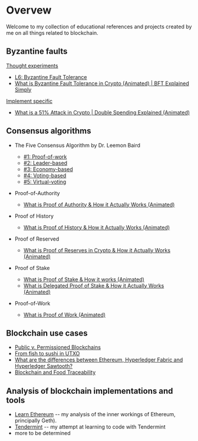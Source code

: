 # Overvew

Welcome to my collection of educational references and projects created by me on all things related to blockchain.

## Byzantine faults

<u>Thought experiments</u>

* [L6: Byzantine Fault Tolerance](https://www.youtube.com/watch?v=_e4wNoTV3Gw)
* [What is Byzantine Fault Tolerance in Crypto (Animated) | BFT Explained Simply](https://www.youtube.com/watch?v=_fgW2IM6ctM)

<u>Implement specific</u>

* [What is a 51% Attack in Crypto | Double Spending Explained (Animated)](https://www.youtube.com/watch?v=fU4qiPDOTNY)

## Consensus algorithms

* The Five Consensus Algorithm by Dr. Leemon Baird
    * [#1: Proof-of-work](https://www.youtube.com/watch?v=A467am0fw34)
    * [#2: Leader-based](https://www.youtube.com/watch?v=hVYRkcTY840)
    * [#3: Economy-based](https://www.youtube.com/watch?v=EVVso37nie8)
    * [#4: Voting-based](https://www.youtube.com/watch?v=HgaG6Vtv1zc)
    * [#5: Virtual-voting](https://www.youtube.com/watch?v=rleAZVVA3kM)

* Proof-of-Authority
    * [What is Proof of Authority & How it Actually Works (Animated)](https://www.youtube.com/watch?v=uLPjWeAZ47g)

* Proof of History
    * [What is Proof of History & How it Actually Works (Animated)](https://www.youtube.com/watch?v=A5G_FJpzKtk)

* Proof of Reserved
    * [What is Proof of Reserves in Crypto & How it Actually Works (Animated)](https://www.youtube.com/watch?v=qzWT0JAyBIc)

* Proof of Stake
    * [What is Proof of Stake & How it works (Animated)](https://www.youtube.com/watch?v=HjovHCq4wK4)
    * [What is Delegated Proof of Stake & How it Actually Works (Animated)](https://www.youtube.com/watch?v=nd40wO2FgFk)

* Proof-of-Work
    * [What is Proof of Work (Animated)](https://www.youtube.com/watch?v=ZTkuleUJV0M)

## Blockchain use cases

* [Public v. Permissioned Blockchains](https://medium.com/blockchaintp/public-versus-permissioned-blockchains-b0720fe21a33)
* [From fish to sushi in UTXO](https://medium.com/@paul_25993/from-fish-to-sushi-in-utxo-20fa95e19a0a)
* [What are the differences between Ethereum, Hyperledger Fabric and Hyperledger Sawtooth?](https://medium.com/coinmonks/what-are-the-differences-between-ethereum-hyperledger-fabric-and-hyperledger-sawtooth-5d0fc279d862)
* [Blockchain and Food Traceability](https://medium.com/@paul_25993/blockchain-and-food-traceability-846c32a55d7b)

## Analysis of blockchain implementations and tools

* [Learn Ethereum](https://github.com/paulwizviz/learn-ethereum) -- my analysis of the inner workings of Ethereum, principally Geth).
* [Tendermint](https://github.com/paulwizviz/learn-tendermint) -- my attempt at learning to code with Tendermint
* more to be determined


